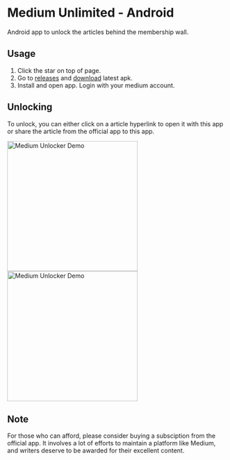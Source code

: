 # Medium Unlimited - Android

Android app to unlock the articles behind the membership wall.

## Usage

1. Click the star on top of page.
2. Go to <a href="https://github.com/firefinchdev/medium-unlimited-android/releases">releases</a> and <a href="https://github.com/firefinchdev/medium-unlimited-android/releases/latest/download/app-release.apk">download</a> latest apk.
3. Install and open app. Login with your medium account.

## Unlocking
To unlock, you can either click on a article hyperlink to open it with this app or share the article from the official app to this app.
<p float="left">
	<img src="demo/demo.gif" width="300" alt="Medium Unlocker Demo"/>
	<img src="demo/demo2.gif" width="300" alt="Medium Unlocker Demo"/>
</p>

## Note
For those who can afford, please consider buying a subsciption from the official app. It involves a lot of efforts to maintain a platform like Medium, and writers deserve to be awarded for their excellent content.